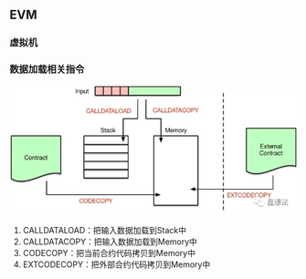 ## EVM 

### 虚拟机





### 数据加载相关指令
![](./imgs/15548158875900.webp)
1. CALLDATALOAD：把输入数据加载到Stack中
2. CALLDATACOPY：把输入数据加载到Memory中
3. CODECOPY：把当前合约代码拷贝到Memory中
4. EXTCODECOPY：把外部合约代码拷贝到Memory中
